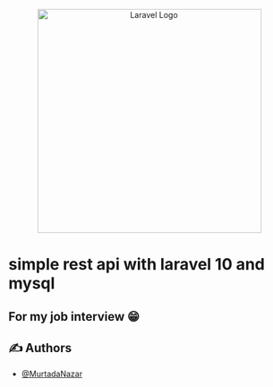 <p align="center"><a href="https://laravel.com" target="_blank"><img src="https://raw.githubusercontent.com/laravel/art/master/logo-lockup/5%20SVG/2%20CMYK/1%20Full%20Color/laravel-logolockup-cmyk-red.svg" width="400" alt="Laravel Logo"></a></p>

# simple rest api with laravel 10 and mysql

## For my job interview 😁

## ✍️ Authors <a name = "authors"></a>

-   [@MurtadaNazar](https://github.com/MurtadaNazar)
